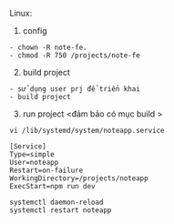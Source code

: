 Linux: 
1. config
```
- chown -R note-fe. 
- chmod -R 750 /projects/note-fe
```

2. build project
```
- sử dụng user prj để triển khai 
- build project
```
3. run project <đảm bảo có mục build >
```
vi /lib/systemd/system/noteapp.service
```

```
[Service]
Type=simple
User=noteapp
Restart=on-failure
WorkingDirectory=/projects/noteapp
ExecStart=npm run dev 
```

```
systemctl daemon-reload
systemctl restart noteapp
```
